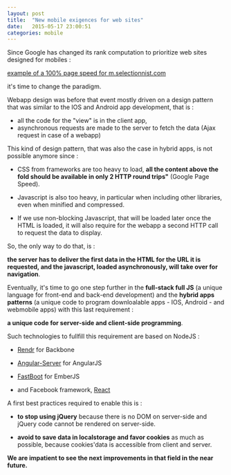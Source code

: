 ```yaml
---
layout: post
title:  "New mobile exigences for web sites"
date:   2015-05-17 23:00:51
categories: mobile
---
```


Since Google has changed its rank computation to prioritize web sites designed for mobiles :

[example of a 100% page speed for m.selectionnist.com](https://developers.google.com/speed/pagespeed/insights/?url=m.selectionnist.com)

it's time to change the paradigm.

Webapp design was before that event mostly driven on a design pattern that was similar to the IOS and Android app development, that is :

- all the code for the "view" is in the client app,  
- asynchronous requests are made to the server to fetch the data (Ajax request in case of a webapp)

This kind of design pattern, that was also the case in hybrid apps, is not possible anymore since :

- CSS from frameworks are too heavy to load, **all the content above the fold should be available in only 2 HTTP round trips"** (Google Page Speed).

- Javascript is also too heavy, in particular when including other libraries, even when minified and compressed.

- If we use non-blocking Javascript, that will be loaded later once the HTML is loaded, it will also require for the webapp a second HTTP call to request the data to display.

So, the only way to do that, is :

 **the server has to deliver the first data in the HTML for the URL it is requested, and the javascript, loaded asynchronously, will take over for navigation**.

Eventually, it's time to go one step further in the **full-stack full JS** (a unique language for front-end and back-end development) and the **hybrid apps patterns** (a unique code to program downloalable apps - IOS, Android - and webmobile apps) with this last requirement :

**a unique code for server-side and client-side programming**.

Such technologies to fullfill this requirement are based on NodeJS :

- [Rendr](http://rendrjs.github.io/) for Backbone

- [Angular-Server](https://www.npmjs.com/package/angularjs-server) for AngularJS

- [FastBoot](https://github.com/tildeio/ember-cli-fastboot) for EmberJS

- and Facebook framework, [React](https://github.com/mhart/react-server-example)

A first best practices required to enable this is :

- **to stop using jQuery** because there is no DOM on server-side and jQuery code cannot be rendered on server-side.

- **avoid to save data in localstorage and favor cookies** as much as possible, because cookies'data is accessible from client and server. 


**We are impatient to see the next improvements in that field in the near future.**
